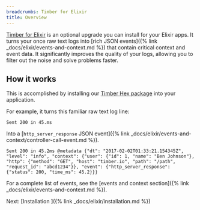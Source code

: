 ```yaml
---
breadcrumbs: Timber for Elixir
title: Overview
---
```


[Timber for Elixir](https://github.com/timberio/timber-elixir) is an optional upgrade you can
install for your Elixir apps. It turns your once raw text logs into
[rich JSON events]({% link _docs/elixir/events-and-context.md %}) that contain critical
context and event data. It significantly improves the quality of your logs, allowing you to filter
out the noise and solve problems faster.


## How it works

This is accomplished by installing our [Timber Hex package](https://hex.pm/packages/timber) into
your application.

For example, it turns this familiar raw text log line:

```
Sent 200 in 45.ms
```

Into a [`http_server_response` JSON event]({% link _docs/elixir/events-and-context/controller-call-event.md %}).

```
Sent 200 in 45.2ms @metadata {"dt": "2017-02-02T01:33:21.154345Z", "level": "info", "context": {"user": {"id": 1, "name": "Ben Johnson"}, "http": {"method": "GET", "host": "timber.io", "path": "/path", "request_id": "abcd1234"}}, "event": {"http_server_response": {"status": 200, "time_ms": 45.2}}}
```

For a complete list of events, see the [events and context section]({% link _docs/elixir/events-and-context.md %}).


<div class="next">
  Next: [Installation <i class="fa fa-arrow-circle-right" aria-hidden="true"></i>]({% link _docs/elixir/installation.md %})
</div>